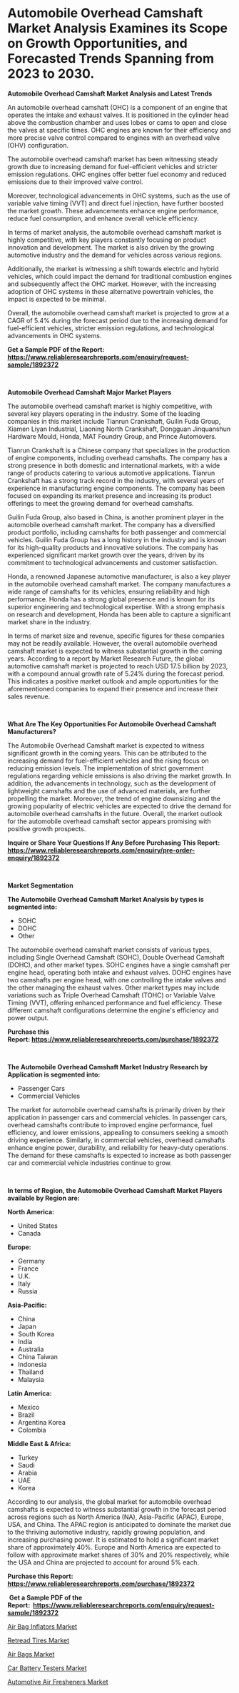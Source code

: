 <p><h1>Automobile Overhead Camshaft Market Analysis Examines its Scope on Growth Opportunities, and Forecasted Trends Spanning from 2023 to 2030.</h1></p><p><strong>Automobile Overhead Camshaft Market Analysis and Latest Trends</strong></p>
<p><p>An automobile overhead camshaft (OHC) is a component of an engine that operates the intake and exhaust valves. It is positioned in the cylinder head above the combustion chamber and uses lobes or cams to open and close the valves at specific times. OHC engines are known for their efficiency and more precise valve control compared to engines with an overhead valve (OHV) configuration.</p><p>The automobile overhead camshaft market has been witnessing steady growth due to increasing demand for fuel-efficient vehicles and stricter emission regulations. OHC engines offer better fuel economy and reduced emissions due to their improved valve control.</p><p>Moreover, technological advancements in OHC systems, such as the use of variable valve timing (VVT) and direct fuel injection, have further boosted the market growth. These advancements enhance engine performance, reduce fuel consumption, and enhance overall vehicle efficiency.</p><p>In terms of market analysis, the automobile overhead camshaft market is highly competitive, with key players constantly focusing on product innovation and development. The market is also driven by the growing automotive industry and the demand for vehicles across various regions.</p><p>Additionally, the market is witnessing a shift towards electric and hybrid vehicles, which could impact the demand for traditional combustion engines and subsequently affect the OHC market. However, with the increasing adoption of OHC systems in these alternative powertrain vehicles, the impact is expected to be minimal.</p><p>Overall, the automobile overhead camshaft market is projected to grow at a CAGR of 5.4% during the forecast period due to the increasing demand for fuel-efficient vehicles, stricter emission regulations, and technological advancements in OHC systems.</p></p>
<p><strong>Get a Sample PDF of the Report:&nbsp; <a href="https://www.reliableresearchreports.com/enquiry/request-sample/1892372">https://www.reliableresearchreports.com/enquiry/request-sample/1892372</a></strong></p>
<p>&nbsp;</p>
<p><strong>Automobile Overhead Camshaft Major Market Players</strong></p>
<p><p>The automobile overhead camshaft market is highly competitive, with several key players operating in the industry. Some of the leading companies in this market include Tianrun Crankshaft, Guilin Fuda Group, Xiamen Liyan Industrial, Liaoning North Crankshaft, Dongguan Jinquanshun Hardware Mould, Honda, MAT Foundry Group, and Prince Automovers. </p><p>Tianrun Crankshaft is a Chinese company that specializes in the production of engine components, including overhead camshafts. The company has a strong presence in both domestic and international markets, with a wide range of products catering to various automotive applications. Tianrun Crankshaft has a strong track record in the industry, with several years of experience in manufacturing engine components. The company has been focused on expanding its market presence and increasing its product offerings to meet the growing demand for overhead camshafts.</p><p>Guilin Fuda Group, also based in China, is another prominent player in the automobile overhead camshaft market. The company has a diversified product portfolio, including camshafts for both passenger and commercial vehicles. Guilin Fuda Group has a long history in the industry and is known for its high-quality products and innovative solutions. The company has experienced significant market growth over the years, driven by its commitment to technological advancements and customer satisfaction.</p><p>Honda, a renowned Japanese automotive manufacturer, is also a key player in the automobile overhead camshaft market. The company manufactures a wide range of camshafts for its vehicles, ensuring reliability and high performance. Honda has a strong global presence and is known for its superior engineering and technological expertise. With a strong emphasis on research and development, Honda has been able to capture a significant market share in the industry.</p><p>In terms of market size and revenue, specific figures for these companies may not be readily available. However, the overall automobile overhead camshaft market is expected to witness substantial growth in the coming years. According to a report by Market Research Future, the global automotive camshaft market is projected to reach USD 17.5 billion by 2023, with a compound annual growth rate of 5.24% during the forecast period. This indicates a positive market outlook and ample opportunities for the aforementioned companies to expand their presence and increase their sales revenue.</p></p>
<p>&nbsp;</p>
<p><strong>What Are The Key Opportunities For Automobile Overhead Camshaft Manufacturers?</strong></p>
<p><p>The Automobile Overhead Camshaft market is expected to witness significant growth in the coming years. This can be attributed to the increasing demand for fuel-efficient vehicles and the rising focus on reducing emission levels. The implementation of strict government regulations regarding vehicle emissions is also driving the market growth. In addition, the advancements in technology, such as the development of lightweight camshafts and the use of advanced materials, are further propelling the market. Moreover, the trend of engine downsizing and the growing popularity of electric vehicles are expected to drive the demand for automobile overhead camshafts in the future. Overall, the market outlook for the automobile overhead camshaft sector appears promising with positive growth prospects.</p></p>
<p><strong>Inquire or Share Your Questions If Any Before Purchasing This Report: <a href="https://www.reliableresearchreports.com/enquiry/pre-order-enquiry/1892372">https://www.reliableresearchreports.com/enquiry/pre-order-enquiry/1892372</a></strong></p>
<p>&nbsp;</p>
<p><strong>Market Segmentation</strong></p>
<p><strong>The Automobile Overhead Camshaft Market Analysis by types is segmented into:</strong></p>
<p><ul><li>SOHC</li><li>DOHC</li><li>Other</li></ul></p>
<p><p>The automobile overhead camshaft market consists of various types, including Single Overhead Camshaft (SOHC), Double Overhead Camshaft (DOHC), and other market types. SOHC engines have a single camshaft per engine head, operating both intake and exhaust valves. DOHC engines have two camshafts per engine head, with one controlling the intake valves and the other managing the exhaust valves. Other market types may include variations such as Triple Overhead Camshaft (TOHC) or Variable Valve Timing (VVT), offering enhanced performance and fuel efficiency. These different camshaft configurations determine the engine's efficiency and power output.</p></p>
<p><strong>Purchase this Report:&nbsp;<a href="https://www.reliableresearchreports.com/purchase/1892372">https://www.reliableresearchreports.com/purchase/1892372</a></strong></p>
<p>&nbsp;</p>
<p><strong>The Automobile Overhead Camshaft Market Industry Research by Application is segmented into:</strong></p>
<p><ul><li>Passenger Cars</li><li>Commercial Vehicles</li></ul></p>
<p><p>The market for automobile overhead camshafts is primarily driven by their application in passenger cars and commercial vehicles. In passenger cars, overhead camshafts contribute to improved engine performance, fuel efficiency, and lower emissions, appealing to consumers seeking a smooth driving experience. Similarly, in commercial vehicles, overhead camshafts enhance engine power, durability, and reliability for heavy-duty operations. The demand for these camshafts is expected to increase as both passenger car and commercial vehicle industries continue to grow.</p></p>
<p>&nbsp;</p>
<p><strong>In terms of Region, the Automobile Overhead Camshaft Market Players available by Region are:</strong></p>
<p>
    <p> <strong> North America: </strong>
        <ul>
            <li>United States</li>
            <li>Canada</li>
        </ul>
        </p> 
    <p> <strong> Europe: </strong>
        <ul>
            <li>Germany</li>
            <li>France</li>
            <li>U.K.</li>
            <li>Italy</li>
            <li>Russia</li>
        </ul>
        </p> 
    <p> <strong> Asia-Pacific: </strong>
        <ul>
            <li>China</li>
            <li>Japan</li>
            <li>South Korea</li>
            <li>India</li>
            <li>Australia</li>
            <li>China Taiwan</li>
            <li>Indonesia</li>
            <li>Thailand</li>
            <li>Malaysia</li>
        </ul>
        </p> 
    <p> <strong> Latin America: </strong>
        <ul>
            <li>Mexico</li>
            <li>Brazil</li>
            <li>Argentina Korea</li>
            <li>Colombia</li>
        </ul>
        </p> 
    <p> <strong> Middle East & Africa: </strong>
        <ul>
            <li>Turkey</li>
            <li>Saudi</li>
            <li>Arabia</li>
            <li>UAE</li>
            <li>Korea</li>
        </ul>
    </p>
    </p>
<p><p>According to our analysis, the global market for automobile overhead camshafts is expected to witness substantial growth in the forecast period across regions such as North America (NA), Asia-Pacific (APAC), Europe, USA, and China. The APAC region is anticipated to dominate the market due to the thriving automotive industry, rapidly growing population, and increasing purchasing power. It is estimated to hold a significant market share of approximately 40%. Europe and North America are expected to follow with approximate market shares of 30% and 20% respectively, while the USA and China are projected to account for around 5% each.</p></p>
<p><strong>Purchase this Report: <a href="https://www.reliableresearchreports.com/purchase/1892372">https://www.reliableresearchreports.com/purchase/1892372</a></strong></p>
<p>&nbsp;<strong>Get a Sample PDF of the Report:&nbsp;&nbsp;<a href="https://www.reliableresearchreports.com/enquiry/request-sample/1892372">https://www.reliableresearchreports.com/enquiry/request-sample/1892372</a></strong></p>
<p><strong></strong></p>
<p><p><a href="https://medium.com/@madelynhowe/air-bag-inflators-market-comprehensive-assessment-by-type-application-and-geography-786572e59605">Air Bag Inflators Market</a></p><p><a href="https://medium.com/@madelynhowe/retread-tires-market-trends-and-market-analysis-forecasted-for-period-2023-2030-251e27ad6bfd">Retread Tires Market</a></p><p><a href="https://medium.com/@brayanborer/air-bags-nbsp-market-focuses-on-market-share-size-and-projected-forecast-till-2030-b072f584ae52">Air Bags Market</a></p><p><a href="https://medium.com/@royallittel2023/car-battery-testers-market-size-and-market-trends-complete-industry-overview-2023-to-2030-5d68bf52e5db">Car Battery Testers Market</a></p><p><a href="https://medium.com/@rossiezieme2023/automotive-air-fresheners-market-the-key-to-successful-business-strategy-forecast-till-2030-912d77085aa7">Automotive Air Fresheners Market</a></p></p>